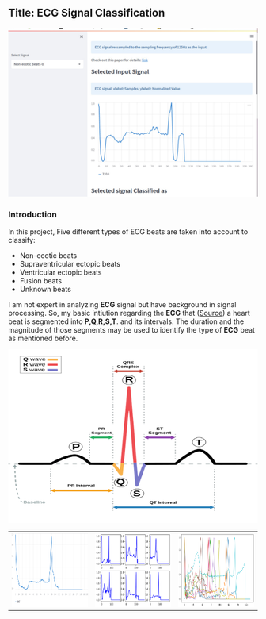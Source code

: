 ## Title: ECG Signal Classification

<p align="center">
<img src="https://github.com/Helal-Chowdhury/ECG-SIGNAL/blob/main/signal1.jpg" width="700" height="340">
 </p>

### Introduction
In this project, Five different types of ECG beats are taken into account to classify:
 - Non-ecotic beats
 - Supraventricular ectopic beats
 - Ventricular ectopic beats
 - Fusion beats
 - Unknown beats

I am not expert in analyzing __ECG__ signal but have background in signal processing. So, my basic intiution regarding the  __ECG__ that ([Source](https://en.wikipedia.org/wiki/Electrocardiography)) a heart beat is segmented into
__P,Q,R,S,T__. and its intervals. The duration and the magnitude of those segments may be used to identify the type of __ECG__ beat as mentioned before.
<p align="center">
<img src="https://github.com/Helal-Chowdhury/ECG-SIGNAL/blob/main/SinusRhythmLabels.svg.png" width="550" height="350">
 </p>


|  	| 	| 	|
|---	|---	|---	|
|<img src="https://github.com/Helal-Chowdhury/ECG-SIGNAL/blob/main/sig1.png" width="300" height="150"> 	| <img src="https://github.com/Helal-Chowdhury/ECG-SIGNAL/blob/main/Signal_v2.png" width="300" height="150">  	|  <img src="https://github.com/Helal-Chowdhury/ECG-SIGNAL/blob/main/sig3.png" width="300" height="150"> 	|
